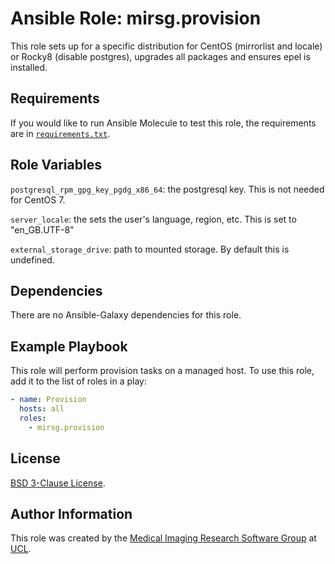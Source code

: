 # Ansible Role: mirsg.provision

This role sets up for a specific distribution for CentOS (mirrorlist and locale) or Rocky8 (disable postgres), upgrades all packages and ensures epel is installed.

## Requirements

If you would like to run Ansible Molecule to test this role, the requirements are in [`requirements.txt`](https://github.com/UCL-MIRSG/ansible-role-install-python/blob/main/requirements.txt).

## Role Variables

`postgresql_rpm_gpg_key_pgdg_x86_64`: the postgresql key. This is not needed for CentOS 7.

`server_locale`: the sets the user's language, region, etc. This is set to "en_GB.UTF-8"

`external_storage_drive`: path to mounted storage. By default this is undefined.

## Dependencies

There are no Ansible-Galaxy dependencies for this role.

## Example Playbook

This role will perform provision tasks on a managed host. To use this role, add it to the list of roles in a play:

```yaml
- name: Provision
  hosts: all
  roles:
    - mirsg.provision
```

## License

[BSD 3-Clause License](https://github.com/UCL-MIRSG/ansible-role-install-python/blob/main/LICENSE).

## Author Information

This role was created by the [Medical Imaging Research Software Group](https://www.ucl.ac.uk/advanced-research-computing/expertise/research-software-development/medical-imaging-research-software-group) at [UCL](https://www.ucl.ac.uk/).
